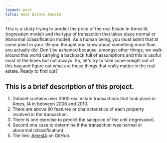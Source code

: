 ```yaml
---
layout: post
title: Real Estate AmesIA
---
```

This is a study trying to predict the price of the real Estate in Ames IA (regression model) and the type of transaction that takes place normal or Abnormal (classification model). As a human being, you must admit that at some point in your life you thought you knew about something more than you actually did. Don't be ashamed because, amongst other things, we walk  around this world carrying a backpack full of assumptions and this is usuful most of the times but not always. So, let's try to take some weight out of this bag and figure out what are these things that really  matter in the real estate. Ready to find out?

## This is a brief description of this project.
  1. Dataset contains over 2000 real estate transactions that took place in Ames, IA in between 2006 and 2010.
  2. There are above 80 features or characteristics of each property involved in the transaction.
  3. There is one exercise to predict the saleprice of the unit (regression).
  4. Second one case to determine if the transaction was normal or abnormal (classification).
  5. The link: [AmesIA](https://github.com/AlexChicote/AmesIA) on GitHub.
  
